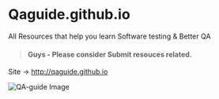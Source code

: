 # Qaguide.github.io
All Resources that help you learn Software testing &amp; Better QA
> #### Guys - Please consider Submit resouces related.

Site -> http://qaguide.github.io

![QA-guide Image](http://i64.tinypic.com/242bfkk.png)

